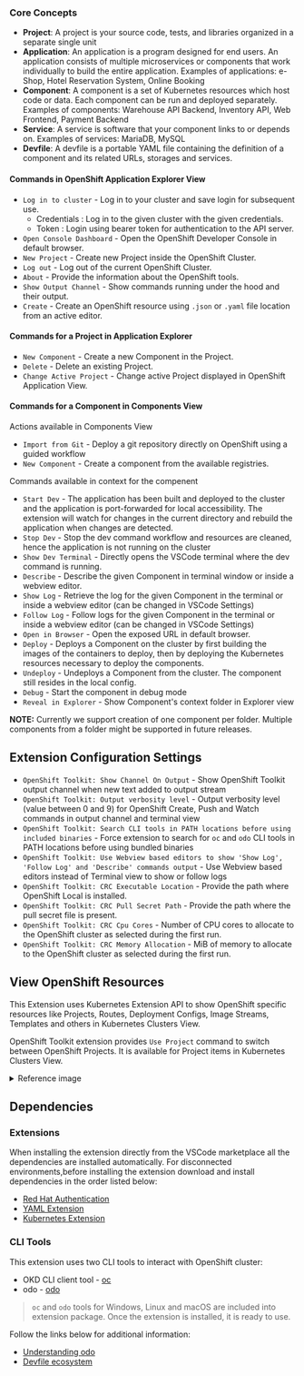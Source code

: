 ### Core Concepts

* **Project**: A project is your source code, tests, and libraries organized in a separate single unit
* **Application**: An application is a program designed for end users. An application consists of multiple microservices or components that work individually to build the entire application. Examples of applications: e-Shop, Hotel Reservation System, Online Booking
* **Component**: A component is a set of Kubernetes resources which host code or data. Each component can be run and deployed separately. Examples of components: Warehouse API Backend, Inventory API, Web Frontend, Payment Backend
* **Service**: A service is software that your component links to or depends on. Examples of services: MariaDB, MySQL
* **Devfile**: A devfile is a portable YAML file containing the definition of a component and its related URLs, storages and services.

#### Commands in OpenShift Application Explorer View

* `Log in to cluster` - Log in to your cluster and save login for subsequent use.
    * Credentials : Log in to the given cluster with the given credentials.
    * Token : Login using bearer token for authentication to the API server.
* `Open Console Dashboard` - Open the OpenShift Developer Console in default browser.
* `New Project` - Create new Project inside the OpenShift Cluster.
* `Log out` - Log out of the current OpenShift Cluster.
* `About` - Provide the information about the OpenShift tools.
* `Show Output Channel` - Show commands running under the hood and their output.
* `Create` - Create an OpenShift resource using `.json` or `.yaml` file location from an active editor.

#### Commands for a Project in Application Explorer

   * `New Component` - Create a new Component in the Project.
   * `Delete` - Delete an existing Project.
   * `Change Active Project` - Change active Project displayed in OpenShift Application View.

#### Commands for a Component in Components View

Actions available in Components View

   * `Import from Git` - Deploy a git repository directly on OpenShift using a guided workflow
   * `New Component` - Create a component from the available registries.

Commands available in context for the compenent

   * `Start Dev` - The application has been built and deployed to the cluster and the application is port-forwarded for local accessibility. The extension will watch for changes in the current directory and rebuild the application when changes are detected.
   * `Stop Dev` - Stop the dev command workflow and resources are cleaned, hence the application is not running on the cluster
   * `Show Dev Terminal` - Directly opens the VSCode terminal where the dev command is running.
   * `Describe` - Describe the given Component in terminal window or inside a webview editor.
   * `Show Log` - Retrieve the log for the given Component in the terminal or inside a webview editor (can be changed in VSCode Settings)
   * `Follow Log` - Follow logs for the given Component in the terminal or inside a webview editor (can be changed in VSCode Settings)
   * `Open in Browser` - Open the exposed URL in default browser.
   * `Deploy` - Deploys a Component on the cluster by first building the images of the containers to deploy, then by deploying the Kubernetes resources necessary to deploy the components.
   * `Undeploy` - Undeploys a Component from the cluster. The component still resides in the local config.
   * `Debug` - Start the component in debug mode
   * `Reveal in Explorer` - Show Component's context folder in Explorer view

**NOTE:** Currently we support creation of one component per folder. Multiple components from a folder might be supported in
future releases.

## Extension Configuration Settings
   * `OpenShift Toolkit: Show Channel On Output` - Show OpenShift Toolkit output channel when new text added to output stream
   * `OpenShift Toolkit: Output verbosity level` - Output verbosity level (value between 0 and 9) for OpenShift Create, Push and Watch commands in output channel and terminal view
   * `OpenShift Toolkit: Search CLI tools in PATH locations before using included binaries` - Force extension to search for `oc` and `odo` CLI tools in PATH locations before using bundled binaries
   * `OpenShift Toolkit: Use Webview based editors to show 'Show Log', 'Follow Log' and 'Describe' commands output` - Use Webview based editors instead of Terminal view to show or follow logs
   * `OpenShift Toolkit: CRC Executable Location` - Provide the path where OpenShift Local is installed.
   * `OpenShift Toolkit: CRC Pull Secret Path` - Provide the path where the pull secret file is present.
   * `OpenShift Toolkit: CRC Cpu Cores` - Number of CPU cores to allocate to the OpenShift cluster as selected during the first run.
   * `OpenShift Toolkit: CRC Memory Allocation` - MiB of memory to allocate to the OpenShift cluster as selected during the first run.

## View OpenShift Resources

This Extension uses Kubernetes Extension API to show OpenShift specific resources like Projects, Routes, Deployment Configs, Image Streams, Templates and others in Kubernetes Clusters View.

OpenShift Toolkit extension provides ```Use Project``` command to switch between OpenShift Projects. It is available for Project items in Kubernetes Clusters View.
<details>
<summary>Reference image</summary>

![ useproject ](https://raw.githubusercontent.com/redhat-developer/vscode-openshift-tools/main/images/use-project.png)
</details>

## Dependencies

### Extensions

When installing the extension directly from the VSCode marketplace all the dependencies are installed automatically. For disconnected environments,before installing the extension download and install dependencies in the order listed below:

* [Red Hat Authentication](https://marketplace.visualstudio.com/items?itemName=redhat.vscode-redhat-account)
* [YAML Extension](https://marketplace.visualstudio.com/items?itemName=redhat.vscode-yaml)
* [Kubernetes Extension](https://marketplace.visualstudio.com/items?itemName=ms-kubernetes-tools.vscode-kubernetes-tools)

### CLI Tools

This extension uses two CLI tools to interact with OpenShift cluster:
* OKD CLI client tool - [oc](https://mirror.openshift.com/pub/openshift-v4/clients/ocp/4.9.5/)
* odo - [odo](https://developers.redhat.com/content-gateway/rest/mirror/pub/openshift-v4/clients/odo/v3.0.0/)

> `oc` and `odo` tools for Windows, Linux and macOS are included into extension package. Once the extension is installed, it is ready to use.

Follow the links below for additional information:

* [Understanding odo](https://odo.dev/)
* [Devfile ecosystem](https://devfile.io/)
